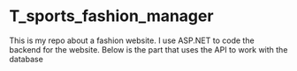 # T_sports_fashion_manager
This is my repo about a fashion website. I use ASP.NET to code the backend for the website. Below is the part that uses the API to work with the database
